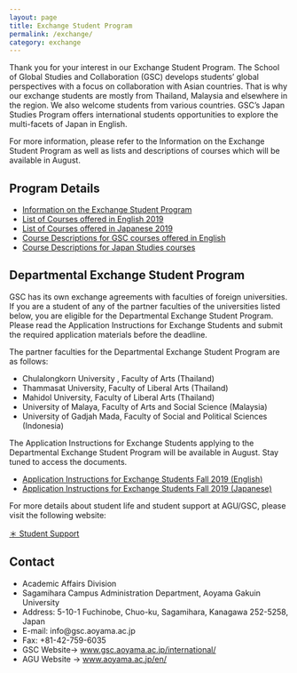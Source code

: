 ```yaml
---
layout: page
title: Exchange Student Program
permalink: /exchange/
category: exchange
---
```



Thank you for your interest in our Exchange Student Program.
The School of Global Studies and Collaboration (GSC) develops students’ global perspectives with a focus on collaboration with Asian countries. That is why our exchange students are mostly from Thailand, Malaysia and elsewhere in the region. We also welcome students from various countries. GSC’s Japan Studies Program offers international students opportunities to explore the multi-facets of Japan in English.


For more information, please refer to the Information on the Exchange Student Program as well as lists and descriptions of courses which will be available in August.

<h2 id="program-details">Program Details</h2>
<ul>
  <li><a href="/www4i18n/assets/docs/2019/Information on the Exchange Student Program.pdf" target="_blank" class="pdf">Information on the Exchange Student Program</a></li>
  <li><a href="/www4i18n/assets/docs/2019/2019courselist_English.pdf" target="_blank" class="pdf">List of Courses offered in English 2019</a></li>
  <li><a href="/www4i18n/assets/docs/2019/2019courselist_Japanese.pdf" target="_blank" class="pdf">List of Courses offered in Japanese 2019</a></li>
  <li><a href="/www4i18n/assets/docs/2019/Course Descriptions for GSC Courses offered in English.pdf" target="_blank" class="pdf">Course Descriptions for GSC courses offered in English</a></li>
  <li><a href="/www4i18n/assets/docs/2019/Course Descriptions for Japan Studies Courses.pdf" target="_blank" class="pdf">Course Descriptions for Japan Studies courses</a></li>
</ul>
<!--
## Program Details
* [Information on the Exchange Student Program](/www4i18n/assets/docs/2019/Information on the Exchange Student Program.pdf)
* [List of Courses offered in English 2019](/www4i18n/assets/docs/2019/2019courselist_English.pdf)
* [List of Courses offered in Japanese 2019](/www4i18n/assets/docs/2019/2019courselist_Japanese.pdf)
* [Course Descriptions for GSC courses offered in English](/www4i18n/assets/docs/2019/Course Descriptions for GSC Courses offered in English.pdf)
* [Course Descriptions for Japan Studies courses](/www4i18n/assets/docs/2019/Course Descriptions for Japan Studies Courses.pdf)

-->
To study at GSC, you can apply to one of the following programs:
- The University Exchange Student Program
- The Departmental Exchange Student Program

## University Exchange Student Program
Aoyama Gakuin University accepts exchange students from partner universities.
If you are interested in studying at GSC as a university exchange student, please visit the International Exchange Center website for more details.
<ul>
  <li><a href="http://web.iec.aoyama.ac.jp/" target="_blank" class="pop">http://web.iec.aoyama.ac.jp/</a></li>
</ul>
<!--
* [http://web.iec.aoyama.ac.jp/](http://web.iec.aoyama.ac.jp/)
-->

## Departmental Exchange Student Program
GSC has its own exchange agreements with faculties of foreign universities.
If you are a student of any of the partner faculties of the universities listed below, you are eligible for the Departmental Exchange Student Program. Please read the Application Instructions for Exchange Students and submit the required application materials before the deadline.

The partner faculties for the Departmental Exchange Student Program are as follows:

* Chulalongkorn University , Faculty of Arts (Thailand)
* Thammasat University, Faculty of Liberal Arts (Thailand)
* Mahidol University, Faculty of Liberal Arts (Thailand)
* University of Malaya, Faculty of Arts and Social Science (Malaysia)
* University of Gadjah Mada, Faculty of Social and Political Sciences (Indonesia)

The Application Instructions for Exchange Students applying to the Departmental Exchange Student Program will be available in August.
Stay tuned to access the documents.
<ul>
  <li><a href="/www4i18n/assets/docs/2019/2019Fall_Application for Exchange Students (English) .pdf" target="_blank" class="pdf">Application Instructions for Exchange Students Fall 2019 (English)</a></li>
  <li><a href="/www4i18n/assets/docs/2019/2019Fall_Application for Exchange Students (Japanese) .pdf" target="_blank" class="pdf">Application Instructions for Exchange Students Fall 2019 (Japanese)</a></li>
</ul>
<!--
* [Application Instructions for Exchange Students Fall 2019 (English)](/www4i18n/assets/docs/2019/2019Fall_Application for Exchange Students (English) .pdf)
* [Application Instructions for Exchange Students Fall 2019 (Japanese)](/www4i18n/assets/docs/2019/2019Fall_Application for Exchange Students (Japanese) .pdf)
-->

For more details about student life and student support at AGU/GSC, please visit the following website:

[＊ Student Support](https://gsc-aoyama.github.io/www4i18n/career/)

<h2 id="contact">Contact</h2>
<ul>
  <li>Academic Affairs Division</li>
  <li>Sagamihara Campus Administration Department, Aoyama Gakuin University</li>
  <li>Address: 5-10-1 Fuchinobe, Chuo-ku, Sagamihara, Kanagawa 252-5258, Japan</li>
  <li>E-mail: info@gsc.aoyama.ac.jp</li>
  <li>Fax: +81-42-759-6035</li>
  <li>GSC Website-&gt; <a href="http://www.gsc.aoyama.ac.jp/international/">www.gsc.aoyama.ac.jp/international/</a></li>
  <li>AGU Website -&gt; <a href="http://www.aoyama.ac.jp/en/" target="_blank" class="pop">www.aoyama.ac.jp/en/</a></li>
</ul>
<!--
## Contact
* Academic Affairs Division
* Sagamihara Campus Administration Department, Aoyama Gakuin University
* Address: 5-10-1 Fuchinobe, Chuo-ku, Sagamihara, Kanagawa 252-5258, Japan
* E-mail: info@gsc.aoyama.ac.jp
* Fax: +81-42-759-6035
* GSC Website-> [www.gsc.aoyama.ac.jp/international/](http://www.gsc.aoyama.ac.jp/international/)
* AGU Website -> [www.aoyama.ac.jp/en/](http://www.aoyama.ac.jp/en/)
-->
